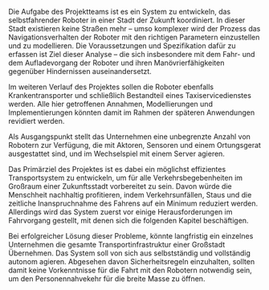 Die Aufgabe des Projektteams ist es ein System zu entwickeln, das selbstfahrender Roboter in einer Stadt der Zukunft koordiniert. In dieser Stadt existieren keine Straßen mehr – umso komplexer wird der Prozess das Navigationsverhalten der Roboter mit den richtigen Parametern einzustellen und zu modellieren. Die Voraussetzungen und Spezifikation dafür zu erfassen ist Ziel dieser Analyse – die sich insbesondere mit dem Fahr- und dem Aufladevorgang der Roboter und ihren Manövrierfähigkeiten gegenüber Hindernissen auseinandersetzt.

Im weiteren Verlauf des Projektes sollen die Roboter ebenfalls Krankentransporter und schließlich Bestandteil eines Taxiservicedienstes werden. Alle hier getroffenen Annahmen, Modellierungen und Implementierungen könnten damit im Rahmen der späteren Anwendungen revidiert werden.

Als Ausgangspunkt stellt das Unternehmen eine unbegrenzte Anzahl von Robotern zur Verfügung, die mit Aktoren, Sensoren und einem Ortungsgerat ausgestattet sind, und im Wechselspiel mit einem Server agieren.

Das Primärziel des Projektes ist es dabei ein möglichst effizientes Transportsystem zu entwickeln, um für alle Verkehrsbegebenheiten im Großraum einer Zukunftsstadt vorbereitet zu sein. Davon würde die Menschheit nachhaltig profitieren, indem Verkehrsunfällen, Staus und die zeitliche Inanspruchnahme des Fahrens auf ein Minimum reduziert werden. Allerdings wird das System zuerst vor einige Herausforderungen im Fahrvorgang gestellt, mit denen sich die folgenden Kapitel beschäftigen.

 Bei erfolgreicher Lösung dieser Probleme, könnte langfristig ein einzelnes Unternehmen die gesamte Transportinfrastruktur einer Großstadt Übernehmen.  Das System soll von sich aus selbstständig und vollständig autonom agieren. Abgesehen davon Sicherheitsregeln einzuhalten, sollten damit keine Vorkenntnisse für die Fahrt mit den Robotern notwendig sein, um den Personennahvekehr für die breite Masse zu öffnen.
